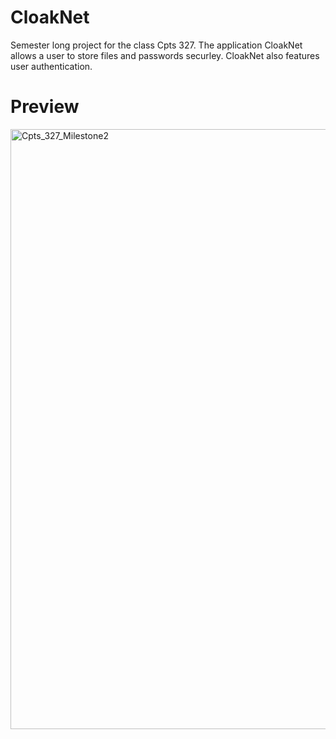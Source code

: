 # CloakNet
Semester long project for the class Cpts 327. The application CloakNet allows a user to store files and passwords securley. CloakNet also features user authentication.

# Preview
<img width="960" alt="Cpts_327_Milestone2" src="https://github.com/user-attachments/assets/6c2ff106-a165-46c5-93fc-50ff27937722">
